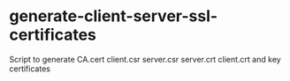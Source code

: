 # generate-client-server-ssl-certificates
Script to generate CA.cert client.csr server.csr server.crt client.crt and key certificates

